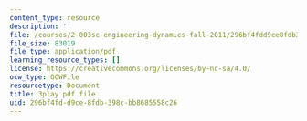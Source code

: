 ```yaml
---
content_type: resource
description: ''
file: /courses/2-003sc-engineering-dynamics-fall-2011/296bf4fdd9ce8fdb398cbb8685558c26_cd8lDtAtJbE.pdf
file_size: 83019
file_type: application/pdf
learning_resource_types: []
license: https://creativecommons.org/licenses/by-nc-sa/4.0/
ocw_type: OCWFile
resourcetype: Document
title: 3play pdf file
uid: 296bf4fd-d9ce-8fdb-398c-bb8685558c26
---
```

